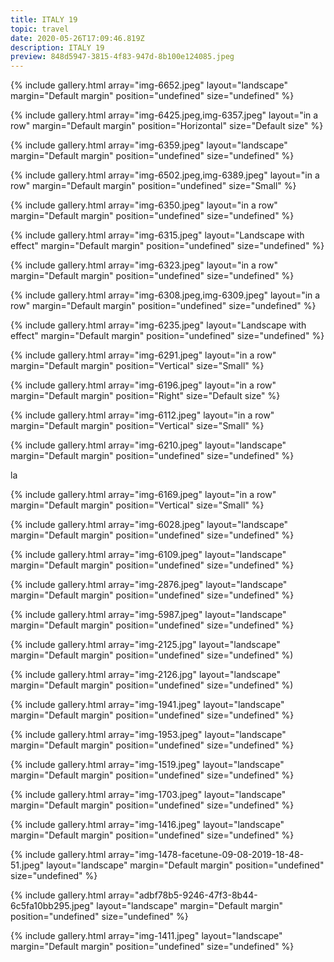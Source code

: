```yaml
---
title: ITALY 19
topic: travel
date: 2020-05-26T17:09:46.819Z
description: ITALY 19
preview: 848d5947-3815-4f83-947d-8b100e124085.jpeg
---
```

{% include gallery.html array="img-6652.jpeg" layout="landscape" margin="Default margin" position="undefined" size="undefined" %}

{% include gallery.html array="img-6425.jpeg,img-6357.jpeg" layout="in a row" margin="Default margin" position="Horizontal" size="Default size" %}

{% include gallery.html array="img-6359.jpeg" layout="landscape" margin="Default margin" position="undefined" size="undefined" %}

{% include gallery.html array="img-6502.jpeg,img-6389.jpeg" layout="in a row" margin="Default margin" position="undefined" size="Small" %}

{% include gallery.html array="img-6350.jpeg" layout="in a row" margin="Default margin" position="undefined" size="undefined" %}

{% include gallery.html array="img-6315.jpeg" layout="Landscape with effect" margin="Default margin" position="undefined" size="undefined" %}

{% include gallery.html array="img-6323.jpeg" layout="in a row" margin="Default margin" position="undefined" size="undefined" %}

{% include gallery.html array="img-6308.jpeg,img-6309.jpeg" layout="in a row" margin="Default margin" position="undefined" size="undefined" %}

{% include gallery.html array="img-6235.jpeg" layout="Landscape with effect" margin="Default margin" position="undefined" size="undefined" %}

{% include gallery.html array="img-6291.jpeg" layout="in a row" margin="Default margin" position="Vertical" size="Small" %}

{% include gallery.html array="img-6196.jpeg" layout="in a row" margin="Default margin" position="Right" size="Default size" %}

{% include gallery.html array="img-6112.jpeg" layout="in a row" margin="Default margin" position="Vertical" size="Small" %}

{% include gallery.html array="img-6210.jpeg" layout="landscape" margin="Default margin" position="undefined" size="undefined" %}

la

{% include gallery.html array="img-6169.jpeg" layout="in a row" margin="Default margin" position="Vertical" size="Small" %}

{% include gallery.html array="img-6028.jpeg" layout="landscape" margin="Default margin" position="undefined" size="undefined" %}

{% include gallery.html array="img-6109.jpeg" layout="landscape" margin="Default margin" position="undefined" size="undefined" %}

{% include gallery.html array="img-2876.jpeg" layout="landscape" margin="Default margin" position="undefined" size="undefined" %}

{% include gallery.html array="img-5987.jpeg" layout="landscape" margin="Default margin" position="undefined" size="undefined" %}

{% include gallery.html array="img-2125.jpg" layout="landscape" margin="Default margin" position="undefined" size="undefined" %)

{% include gallery.html array="img-2126.jpg" layout="landscape" margin="Default margin" position="undefined" size="undefined" %)

{% include gallery.html array="img-1941.jpeg" layout="landscape" margin="Default margin" position="undefined" size="undefined" %}

{% include gallery.html array="img-1953.jpeg" layout="landscape" margin="Default margin" position="undefined" size="undefined" %}

{% include gallery.html array="img-1519.jpeg" layout="landscape" margin="Default margin" position="undefined" size="undefined" %}

{% include gallery.html array="img-1703.jpeg" layout="landscape" margin="Default margin" position="undefined" size="undefined" %}

{% include gallery.html array="img-1416.jpeg" layout="landscape" margin="Default margin" position="undefined" size="undefined" %}

{% include gallery.html array="img-1478-facetune-09-08-2019-18-48-51.jpeg" layout="landscape" margin="Default margin" position="undefined" size="undefined" %}

{% include gallery.html array="adbf78b5-9246-47f3-8b44-6c5fa10bb295.jpeg" layout="landscape" margin="Default margin" position="undefined" size="undefined" %}

{% include gallery.html array="img-1411.jpeg" layout="landscape" margin="Default margin" position="undefined" size="undefined" %}